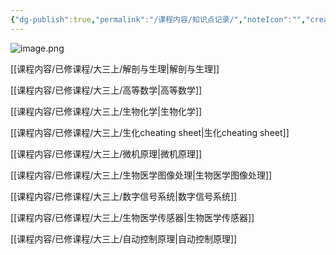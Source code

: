 ```yaml
---
{"dg-publish":true,"permalink":"/课程内容/知识点记录/","noteIcon":"","created":"2024-01-18T09:19:09.957+08:00","updated":"2024-01-18T09:25:53.029+08:00"}
---
```


![image.png](https://cdn.jsdelivr.net/gh/Magic-cloak/Ming_Image/obsidian20240118092548.png)

[[课程内容/已修课程/大三上/解剖与生理\|解剖与生理]]

[[课程内容/已修课程/大三上/高等数学\|高等数学]]

[[课程内容/已修课程/大三上/生物化学\|生物化学]]

[[课程内容/已修课程/大三上/生化cheating sheet\|生化cheating sheet]]

[[课程内容/已修课程/大三上/微机原理\|微机原理]]

[[课程内容/已修课程/大三上/生物医学图像处理\|生物医学图像处理]]

[[课程内容/已修课程/大三上/数字信号系统\|数字信号系统]]

[[课程内容/已修课程/大三上/生物医学传感器\|生物医学传感器]]

[[课程内容/已修课程/大三上/自动控制原理\|自动控制原理]]